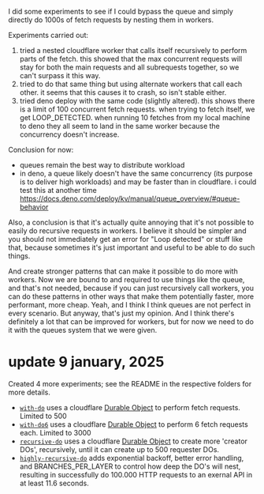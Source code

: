 I did some experiments to see if I could bypass the queue and simply directly do 1000s of fetch requests by nesting them in workers.

Experiments carried out:

1. tried a nested cloudflare worker that calls itself recursively to perform parts of the fetch. this showed that the max concurrent requests will stay for both the main requests and all subrequests together, so we can't surpass it this way.
2. tried to do that same thing but using alternate workers that call each other. it seems that this causes it to crash, so isn't stable either.
3. tried deno deploy with the same code (slightly altered). this shows there is a limit of 100 concurrent fetch requests. when trying to fetch itself, we get LOOP_DETECTED. when running 10 fetches from my local machine to deno they all seem to land in the same worker because the concurrency doesn't increase.

Conclusion for now:

- queues remain the best way to distribute workload
- in deno, a queue likely doesn't have the same concurrency (its purpose is to deliver high workloads) and may be faster than in cloudflare. i could test this at another time https://docs.deno.com/deploy/kv/manual/queue_overview/#queue-behavior

Also, a conclusion is that it's actually quite annoying that it's not possible to easily do recursive requests in workers. I believe it should be simpler and you should not immediately get an error for "Loop detected" or stuff like that, because sometimes it's just important and useful to be able to do such things.

And create stronger patterns that can make it possible to do more with workers. Now we are bound to and required to use things like the queue, and that's not needed, because if you can just recursively call workers, you can do these patterns in other ways that make them potentially faster, more performant, more cheap. Yeah, and I think I think queues are not perfect in every scenario. But anyway, that's just my opinion. And I think there's definitely a lot that can be improved for workers, but for now we need to do it with the queues system that we were given.

# update 9 january, 2025

Created 4 more experiments; see the README in the respective folders for more details.

- [`with-do`](with-do) uses a cloudflare [Durable Object](https://developers.cloudflare.com/durable-objects/) to perform fetch requests. Limited to 500
- [`with-do6`](with-do6) uses a cloudflare [Durable Object](https://developers.cloudflare.com/durable-objects/) to perform 6 fetch requests each. Limited to 3000
- [`recursive-do`](recursive-do) uses a cloudflare [Durable Object](https://developers.cloudflare.com/durable-objects/) to create more 'creator DOs', recursively, until it can create up to 500 requester DOs.
- [`highly-recursive-do`](highly-recursive-do) adds exponential backoff, better error handling, and BRANCHES_PER_LAYER to control how deep the DO's will nest, resulting in successfully do 100.000 HTTP requests to an exernal API in at least 11.6 seconds.
